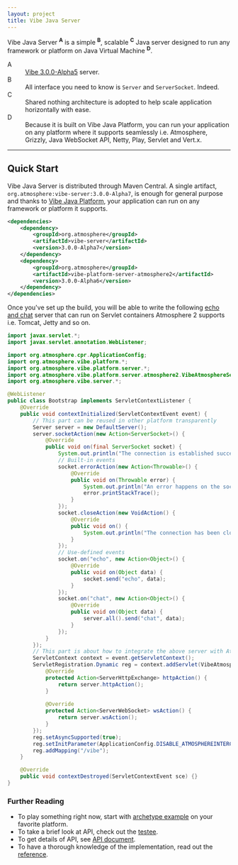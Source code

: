 ```yaml
---
layout: project
title: Vibe Java Server
---
```


Vibe Java Server <sup><strong>A</strong></sup> is a simple <sup><strong>B</strong></sup>, scalable <sup><strong>C</strong></sup> Java server designed to run any framework or platform on Java Virtual Machine <sup><strong>D</strong></sup>.

<dl>
    <dt>A</dt>
    <dd><a href="/projects/vibe-protocol/3.0.0-Alpha5">Vibe 3.0.0-Alpha5</a> server.</dd>
    <dt>B</dt>
    <dd>All interface you need to know is <code>Server</code> and <code>ServerSocket</code>. Indeed.</dd>
    <dt>C</dt>
    <dd>Shared nothing architecture is adopted to help scale application horizontally with ease.</dd>
    <dt>D</dt>
    <dd>Because it is built on Vibe Java Platform, you can run your application on any platform where it supports seamlessly i.e. Atmosphere, Grizzly, Java WebSocket API, Netty, Play, Servlet and Vert.x.</dd>
</dl> 

---

## Quick Start
Vibe Java Server is distributed through Maven Central. A single artifact, <code>org.atmosphere:vibe-server:3.0.0-Alpha7</code>, is enough for general purpose and thanks to [Vibe Java Platform](/projects/vibe-java-platform/), your application can run on any framework or platform it supports.

```xml
<dependencies>
    <dependency>
        <groupId>org.atmosphere</groupId>
        <artifactId>vibe-server</artifactId>
        <version>3.0.0-Alpha7</version>
    </dependency>
    <dependency>
        <groupId>org.atmosphere</groupId>
        <artifactId>vibe-platform-server-atmosphere2</artifactId>
        <version>3.0.0-Alpha6</version>
    </dependency>
</dependencies>
```

Once you've set up the build, you will be able to write the following [echo and chat](/projects/vibe-protocol/3.0.0-Alpha5/api/#module--vibe-protocol-) server that can run on Servlet containers Atmosphere 2 supports i.e. Tomcat, Jetty and so on.

```java
import javax.servlet.*;
import javax.servlet.annotation.WebListener;

import org.atmosphere.cpr.ApplicationConfig;
import org.atmosphere.vibe.platform.*;
import org.atmosphere.vibe.platform.server.*;
import org.atmosphere.vibe.platform.server.atmosphere2.VibeAtmosphereServlet;
import org.atmosphere.vibe.server.*;

@WebListener
public class Bootstrap implements ServletContextListener {
    @Override
    public void contextInitialized(ServletContextEvent event) {
        // This part can be reused in other platform transparently
        Server server = new DefaultServer();
        server.socketAction(new Action<ServerSocket>() {
            @Override
            public void on(final ServerSocket socket) {
                System.out.println("The connection is established successfully and communication is possible");
                // Built-in events
                socket.errorAction(new Action<Throwable>() {
                    @Override
                    public void on(Throwable error) {
                        System.out.println("An error happens on the socket");
                        error.printStackTrace();
                    }
                });
                socket.closeAction(new VoidAction() {
                    @Override
                    public void on() {
                        System.out.println("The connection has been closed or has been regarded as closed");
                    }
                });
                // Use-defined events
                socket.on("echo", new Action<Object>() {
                    @Override
                    public void on(Object data) {
                        socket.send("echo", data);
                    }
                });
                socket.on("chat", new Action<Object>() {
                    @Override
                    public void on(Object data) {
                        server.all().send("chat", data);
                    }
                });
            }
        });
        // This part is about how to integrate the above server with Atmosphere
        ServletContext context = event.getServletContext();
        ServletRegistration.Dynamic reg = context.addServlet(VibeAtmosphereServlet.class.getName(), new VibeAtmosphereServlet() {
            @Override
            protected Action<ServerHttpExchange> httpAction() {
                return server.httpAction();
            }
            
            @Override
            protected Action<ServerWebSocket> wsAction() {
                return server.wsAction();
            }
        });
        reg.setAsyncSupported(true);
        reg.setInitParameter(ApplicationConfig.DISABLE_ATMOSPHEREINTERCEPTOR, Boolean.TRUE.toString());
        reg.addMapping("/vibe");
    }

    @Override
    public void contextDestroyed(ServletContextEvent sce) {}
}
```

### Further Reading

* To play something right now, start with [archetype example](https://github.com/vibe-project/vibe-examples/tree/master/archetype/vibe-java-server) on your favorite platform.
* To take a brief look at API, check out the [testee](https://github.com/vibe-project/vibe-java-server/blob/v3.0.0-Alpha7/server/src/test/java/org/atmosphere/vibe/server/ProtocolTest.java#L47-L101).
* To get details of API, see [API document](/projects/vibe-java-server/3.0.0-Alpha7/apidocs/).
* To have a thorough knowledge of the implementation, read out the [reference](/projects/vibe-java-server/3.0.0-Alpha7/reference/).